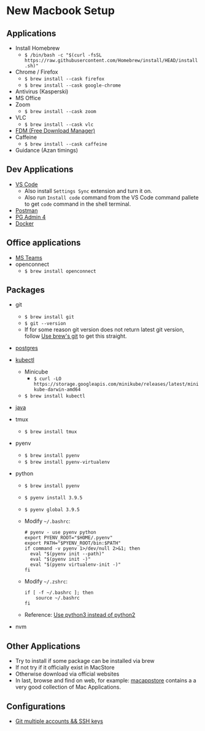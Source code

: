 # New Macbook Setup

## Applications

- Install Homebrew
  - `$ /bin/bash -c "$(curl -fsSL https://raw.githubusercontent.com/Homebrew/install/HEAD/install.sh)"`
- Chrome / Firefox
  - `$ brew install --cask firefox`
  - `$ brew install --cask google-chrome`
- Antivirus (Kasperski)
- MS Office
- Zoom
  - `$ brew install --cask zoom`
- VLC
  - `$ brew install --cask vlc`
- [FDM (Free Download Manager)](https://www.freedownloadmanager.org/)
- Caffeine
  - `$ brew install --cask caffeine`
- Guidance (Azan timings)
  
## Dev Applications

- [VS Code](https://code.visualstudio.com)
  - Also install `Settings Sync` extension and turn it on.
  - Also run `Install code` command from the VS Code command pallete to get `code` command in the shell terminal.
- [Postman](https://www.postman.com/downloads/)
- [PG Admin 4](https://www.pgadmin.org/download/)
- [Docker](https://desktop.docker.com/mac/stable/amd64/Docker.dmg)

## Office applications

- [MS Teams](https://www.microsoft.com/en-ww/microsoft-teams/download-app#desktopAppDownloadregion)
- openconnect
  - `$ brew install openconnect`

## Packages

- git
  - `$ brew install git`
  - `$ git --version`
  - If for some reason git version does not return latest git version, follow [Use brew's git](https://katopz.medium.com/how-to-upgrade-git-ff00ea12be18) to get this straight.
- [postgres](https://postgresapp.com)
- [kubectl](https://kubernetes.io/docs/tasks/tools/install-kubectl-macos/)
  - Minicube
    - `$ curl -LO https://storage.googleapis.com/minikube/releases/latest/minikube-darwin-amd64`
  - `$ brew install kubectl`
- [java](./mac-jdk.md)
- tmux
  - `$ brew install tmux`
- pyenv
  - `$ brew install pyenv`
  - `$ brew install pyenv-virtualenv`
- python
  - `$ brew install pyenv`
  - `$ pyenv install 3.9.5`
  - `$ pyenv global 3.9.5`
  - Modify `~/.bashrc`:

      ```:bash
      # pyenv - use pyenv python
      export PYENV_ROOT="$HOME/.pyenv"
      export PATH="$PYENV_ROOT/bin:$PATH"
      if command -v pyenv 1>/dev/null 2>&1; then
        eval "$(pyenv init --path)"
        eval "$(pyenv init -)"
        eval "$(pyenv virtualenv-init -)"
      fi
      ```

  - Modify `~/.zshrc`:

    ```:bash
    if [ -f ~/.bashrc ]; then
        source ~/.bashrc
    fi
    ```

  - Reference: [Use python3 instead of python2](https://opensource.com/article/19/5/python-3-default-mac)
  
- nvm

## Other Applications

- Try to install if some package can be installed via brew
- If not try if it officially exist in MacStore
- Otherwise download via official websites
- In last, browse and find on web, for example: [macappstore](http://macappstore.org/) contains a a very good collection of Mac Applications.

## Configurations

- [Git multiple accounts && SSH keys](https://medium.com/the-andela-way/a-practical-guide-to-managing-multiple-github-accounts-8e7970c8fd46)
